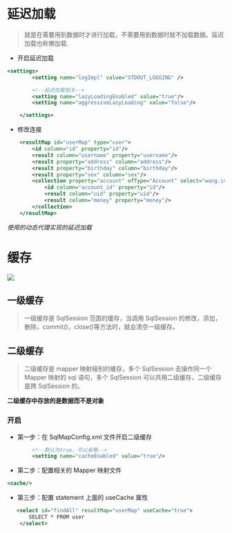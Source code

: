 # 延迟加载

>就是在需要用到数据时才进行加载，不需要用到数据时就不加载数据。延迟加载也称懒加载. 

- 开启延迟加载

```xml
<settings>
        <setting name="logImpl" value="STDOUT_LOGGING" />

        <!--延迟加载相关-->
        <setting name="lazyLoadingEnabled" value="true"/>
        <setting name="aggressiveLazyLoading" value="false"/>

    </settings>
```

- 修改连接

```xml
    <resultMap id="userMap" type="user">
        <id column="id" property="id"/>
        <result column="username" property="username"/>
        <result property="address" column="address"/>
        <result property="birthday" column="birthday"/>
        <result property="sex" column="sex"/>
        <collection property="account" ofType="Account" select="wang.ismy.mybatis.dao.AccountDao.findById" column="id">
            <id column="account_id" property="id"/>
            <result column="uid" property="uid"/>
            <result column="money" property="money"/>
        </collection>
    </resultMap>
```

*使用的动态代理实现的延迟加载*

# 缓存

![](https://img-blog.csdn.net/20150726164148424?watermark/2/text/aHR0cDovL2Jsb2cuY3Nkbi5uZXQv/font/5a6L5L2T/fontsize/400/fill/I0JBQkFCMA==/dissolve/70/gravity/Center)

## 一级缓存

>一级缓存是 SqlSession 范围的缓存，当调用 SqlSession 的修改，添加，删除，commit()，close()等方法时，就会清空一级缓存。 

## 二级缓存

>二级缓存是 mapper 映射级别的缓存，多个 SqlSession 去操作同一个 Mapper 映射的 sql 语句，多个 SqlSession 可以共用二级缓存，二级缓存是跨 SqlSession 的。 

**二级缓存中存放的是数据而不是对象**

### 开启

- 第一步：在 SqlMapConfig.xml 文件开启二级缓存

```xml
        <!--默认为true，可以省略-->
        <setting name="cacheEnabled" value="true"/>
```
- 第二步：配置相关的 Mapper 映射文件 

```xml
<cache/>
```
- 第三步：配置 statement 上面的 useCache 属性 

```xml
   <select id="findAll" resultMap="userMap" useCache="true">
       SELECT * FROM user
    </select>
```




